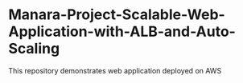 # Manara-Project-Scalable-Web-Application-with-ALB-and-Auto-Scaling
This repository demonstrates web application deployed on AWS 
